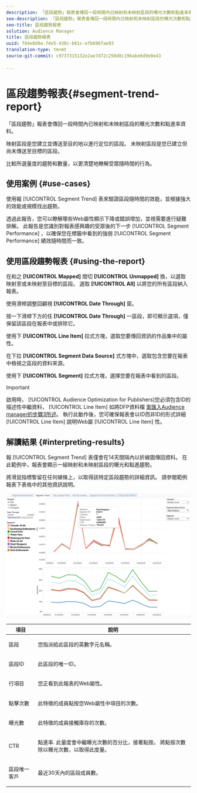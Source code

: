 ```yaml
---
description: 「區段趨勢」報表會傳回一段時間內已映射和未映射區段的曝光次數和點進率資料。 映射區段是您建立並傳送至目的地以進行定位的區段。 未映射區段是您已建立但尚未傳送至目標的區段。 比較所選量度的趨勢和數量，以更清楚地瞭解受眾隨時間的行為。
seo-description: 「區段趨勢」報表會傳回一段時間內已映射和未映射區段的曝光次數和點進率資料。 映射區段是您建立並傳送至目的地以進行定位的區段。 未映射區段是您已建立但尚未傳送至目標的區段。 比較所選量度的趨勢和數量，以更清楚地瞭解受眾隨時間的行為。
seo-title: 區段趨勢報表
solution: Audience Manager
title: 區段趨勢報表
uuid: f84e8d0a-74e5-430c-b61c-efb696fae93
translation-type: tm+mt
source-git-commit: c9737315132e2ae7d72c250d8c196abe8d9e0e43

---
```



# 區段趨勢報表{#segment-trend-report}

「區段趨勢」報表會傳回一段時間內已映射和未映射區段的曝光次數和點進率資料。

映射區段是您建立並傳送至目的地以進行定位的區段。 未映射區段是您已建立但尚未傳送至目標的區段。

比較所選量度的趨勢和數量，以更清楚地瞭解受眾隨時間的行為。

## 使用案例 {#use-cases}

使用報 [!UICONTROL Segment Trend] 表來驗證區段隨時間的效能，並根據強大的效能或規模找出趨勢。

透過此報告，您可以瞭解哪些Web屬性顯示下降或錯誤增加，並視需要進行疑難排解。 此報告是您識別對報表感興趣的受眾後的下一步 [!UICONTROL Segment Performance] ，以確保您在標籤中看到的強弱 [!UICONTROL Segment Performance] 績效隨時間而一致。

## 使用區段趨勢報表 {#using-the-report}

在和之 **[!UICONTROL Mapped]** 間切 **[!UICONTROL Unmapped]** 換，以選取映射至或未映射至目標的區段。 選取 **[!UICONTROL All]** 以將您的所有區段納入報表。

使用滑桿調整回顧視 **[!UICONTROL Date Through]** 窗。

按一下滑桿下方的任 **[!UICONTROL Date Through]** 一區段，即可顯示選項，僅保留該區段在報表中或排除它。

使用下 **[!UICONTROL Line Item]** 拉式方塊，選取您要傳回資訊的作品集中的屬性。

在下拉 **[!UICONTROL Segment Data Source]** 式方塊中，選取包含您要在報表中檢視之區段的資料來源。

使用下 **[!UICONTROL Segment]** 拉式方塊，選擇您要在報表中看到的區段。

>[!IMPORTANT]
>
>啟用時， [!UICONTROL Audience Optimization for Publishers]您必須包含ID的描述性中繼資料， [!UICONTROL Line Item] 如將DFP資料檔 [案匯入Audience manager的步驟3所述](../../../reporting/audience-optimization-reports/aor-publishers/import-dfp.md)。 執行此動作後，您可確保報表會以ID而非ID的形式詳細 [!UICONTROL Line Item] 說明Web屬 [!UICONTROL Line Item] 性。

## 解讀結果 {#interpreting-results}

報 [!UICONTROL Segment Trend] 表僅會在14天間隔內以折線圖傳回資料。 在此範例中，報表會顯示一組映射和未映射區段的曝光和點進趨勢。

將滑鼠指標暫留在任何線條上，以取得該特定區段趨勢的詳細資訊。 請參閱範例報表下表格中的其他資訊說明。

![](assets/publisher_segment_trend.png)

<table id="table_AFE2540583C34835B04584693ADFD26A"> 
 <thead> 
  <tr> 
   <th colname="col1" class="entry"> 項目 </th> 
   <th colname="col2" class="entry"> 說明 </th> 
  </tr>
 </thead>
 <tbody> 
  <tr> 
   <td colname="col1"> <p><span class="wintitle"> 區段</span> </p> </td> 
   <td colname="col2"> <p>您指派給此區段的英數字元名稱。 </p> </td> 
  </tr> 
  <tr> 
   <td colname="col1"> <p><span class="wintitle"> 區段ID</span> </p> </td> 
   <td colname="col2"> <p>此區段的唯一ID。 </p> </td> 
  </tr> 
  <tr> 
   <td colname="col1"> <p><span class="wintitle"> 行項目</span> </p> </td> 
   <td colname="col2"> <p>您正看到此報表的Web屬性。 </p> </td> 
  </tr> 
  <tr> 
   <td colname="col1"> <p><span class="wintitle"> 點擊次數</span> </p> </td> 
   <td colname="col2"> <p>此特徵的成員點按您Web屬性中項目的次數。 </p> </td> 
  </tr> 
  <tr> 
   <td colname="col1"> <p><span class="wintitle"> 曝光數</span> </p> </td> 
   <td colname="col2"> <p>此特徵的成員接觸庫存的次數。 </p> </td> 
  </tr> 
  <tr> 
   <td colname="col1"> <p><span class="wintitle"> CTR</span> </p> </td> 
   <td colname="col2"> <p>點進率. 此量度會中繼曝光次數的百分比，接著點按。 將點按次數除以曝光次數，以取得此度量。 </p> </td> 
  </tr> 
  <tr> 
   <td colname="col1"> <p><span class="wintitle"> 區段唯一客戶</span> </p> </td> 
   <td colname="col2"> <p>最近30天內的區段成員數。 </p> </td> 
  </tr> 
 </tbody> 
</table>
